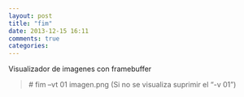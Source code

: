 ```yaml
---
layout: post
title: "fim"
date: 2013-12-15 16:11
comments: true
categories: 
---
```

Visualizador de imagenes con framebuffer

>\# fim –vt 01 imagen.png (Si no se visualiza suprimir el “-v 01”)

